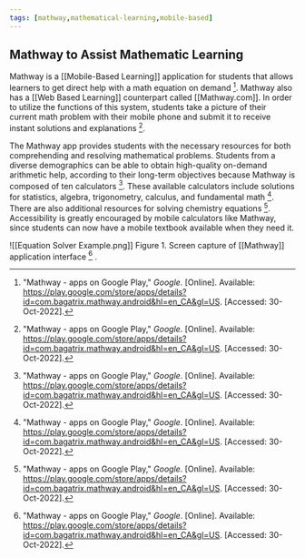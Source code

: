 ```yaml
---
tags: [mathway,mathematical-learning,mobile-based]
---
```


## Mathway to Assist Mathematic Learning

Mathway is a [[Mobile-Based Learning]] application for students that allows learners to get direct help with a math equation on demand [^1].  Mathway also has a [[Web Based Learning]] counterpart called [[Mathway.com]].  In order to utilize the functions of this system, students take a picture of their current math problem with their mobile phone and submit it to receive instant solutions and explanations [^1].

The Mathway app provides students with the necessary resources for both comprehending and resolving mathematical problems. Students from a diverse demographics can be able to obtain high-quality on-demand arithmetic help, according to their long-term objectives because Mathway is composed of ten calculators [^1]. These available calculators include solutions for statistics, algebra, trigonometry, calculus, and fundamental math [^1]. There are also additional resources for solving chemistry equations [^1]. Accessibility is greatly encouraged by mobile calculators like Mathway, since students can now have a mobile textbook available when they need it.

![[Equation Solver Example.png]]
Figure 1.  Screen capture of [[Mathway]] application interface [^1] .

[^1]: "Mathway - apps on Google Play," _Google_. \[Online\]. Available: https://play.google.com/store/apps/details?id=com.bagatrix.mathway.android&hl=en_CA&gl=US. \[Accessed: 30-Oct-2022\].